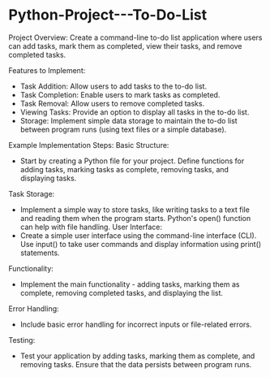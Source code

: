 # Python-Project---To-Do-List

Project Overview:
Create a command-line to-do list application where users can add tasks, mark them as completed, view their tasks, and remove completed tasks.

Features to Implement:
- Task Addition: Allow users to add tasks to the to-do list.
- Task Completion: Enable users to mark tasks as completed.
- Task Removal: Allow users to remove completed tasks.
- Viewing Tasks: Provide an option to display all tasks in the to-do list.
- Storage: Implement simple data storage to maintain the to-do list between program runs (using text files or a simple database).

Example Implementation Steps:
Basic Structure: 
- Start by creating a Python file for your project. Define functions for adding tasks, marking tasks as complete, removing tasks, and displaying tasks.

Task Storage: 
- Implement a simple way to store tasks, like writing tasks to a text file and reading them when the program starts. Python's open() function can help with file handling.
User Interface:
- Create a simple user interface using the command-line interface (CLI). Use input() to take user commands and display information using print() statements.

Functionality:
- Implement the main functionality - adding tasks, marking them as complete, removing completed tasks, and displaying the list.

Error Handling: 
- Include basic error handling for incorrect inputs or file-related errors.

Testing: 
- Test your application by adding tasks, marking them as complete, and removing tasks. Ensure that the data persists between program runs.
